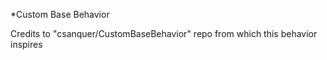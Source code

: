 *Custom Base Behavior

Credits to "csanquer/CustomBaseBehavior" repo from which this behavior inspires
